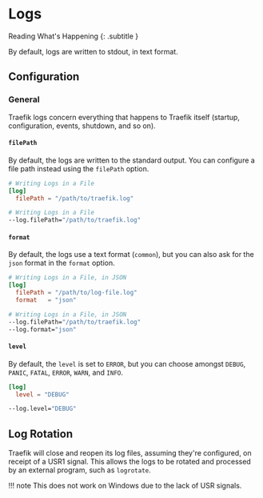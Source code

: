 # Logs

Reading What's Happening
{: .subtitle }

By default, logs are written to stdout, in text format.

## Configuration

### General

Traefik logs concern everything that happens to Traefik itself (startup, configuration, events, shutdown, and so on).

#### `filePath`

By default, the logs are written to the standard output.
You can configure a file path instead using the `filePath` option.

```toml tab="File"
# Writing Logs in a File
[log]
  filePath = "/path/to/traefik.log"
```

```bash tab="CLI"
# Writing Logs in a File
--log.filePath="/path/to/traefik.log"
```

#### `format`

By default, the logs use a text format (`common`), but you can also ask for the `json` format in the `format` option.   

```toml tab="File"
# Writing Logs in a File, in JSON
[log]
  filePath = "/path/to/log-file.log"
  format   = "json"
```

```bash tab="CLI"
# Writing Logs in a File, in JSON
--log.filePath="/path/to/traefik.log"
--log.format="json"
```

#### `level`

By default, the `level` is set to `ERROR`, but you can choose amongst `DEBUG`, `PANIC`, `FATAL`, `ERROR`, `WARN`, and `INFO`. 

```toml tab="File"
[log]
  level = "DEBUG"
```

```bash tab="CLI"
--log.level="DEBUG"
```

## Log Rotation

Traefik will close and reopen its log files, assuming they're configured, on receipt of a USR1 signal.
This allows the logs to be rotated and processed by an external program, such as `logrotate`.

!!! note
    This does not work on Windows due to the lack of USR signals.
